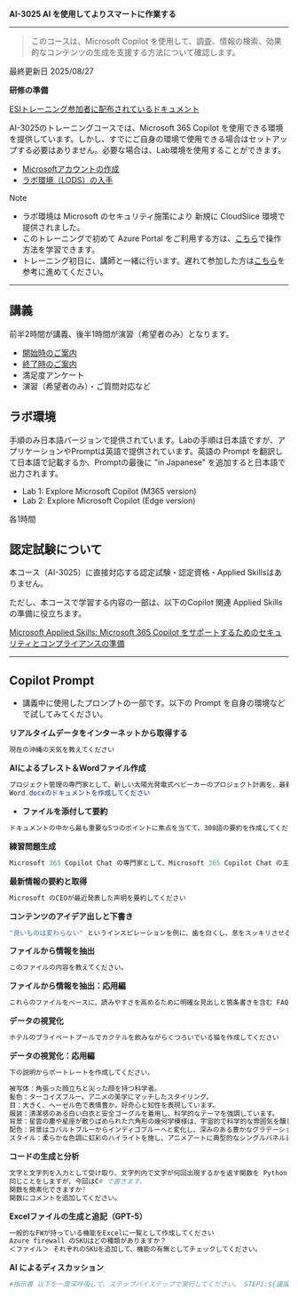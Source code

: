 **AI-3025 AI を使用してよりスマートに作業する**
***
> このコースは、Microsoft Copilot を使用して、調査、情報の検索、効果的なコンテンツの生成を支援する方法について確認します。

最終更新日 2025/08/27

**研修の準備**

[ESIトレーニング参加者に配布されているドキュメント](https://query.prod.cms.rt.microsoft.com/cms/api/am/binary/RE4Rje8)

AI-3025のトレーニングコースでは、Microsoft 365 Copilot を使用できる環境を提供しています。しかし、すでにご自身の環境で使用できる場合はセットアップする必要はありません。必要な場合は、Lab環境を使用することができます。

- [Microsoftアカウントの作成](https://github.com/naonao71/note/blob/main/prep/msa.md)
- [ラボ環境（LODS）の入手](https://github.com/naonao71/note/blob/main/prep/lods.md)

> [!NOTE]
> - ラボ環境は Microsoft のセキュリティ施策により 新規に CloudSlice 環境で提供されました。
> - このトレーニングで初めて Azure Portal をご利用する方は、[こちら](https://learn.microsoft.com/ja-jp/training/modules/tour-azure-portal/)で操作方法を学習できます。
> - トレーニング初日に、講師と一緒に行います。遅れて参加した方は[こちら](https://query.prod.cms.rt.microsoft.com/cms/api/am/binary/RE4VkE4)を参考に進めてください。

***

## 講義

前半2時間が講義、後半1時間が演習（希望者のみ）となります。

- [開始時のご案内](../opening.md)
- [終了時のご案内](../closing-cloudslice.md)
- 満足度アンケート
- 演習（希望者のみ）・ご質問対応など

## ラボ環境

手順のみ日本語バージョンで提供されています。Labの手順は日本語ですが、アプリケーションやPromptは英語で提供されています。英語の Prompt を翻訳して日本語で記載するか、Promptの最後に "in Japanese" を追加すると日本語で出力されます。

- Lab 1: Explore Microsoft Copilot (M365 version)
- Lab 2: Explore Microsoft Copilot (Edge version)

各1時間

## 認定試験について

本コース（AI-3025）に直接対応する認定試験・認定資格・Applied Skillsはありません。

ただし、本コースで学習する内容の一部は、以下のCopilot 関連 Applied Skillsの準備に役立ちます。

[Microsoft Applied Skills: Microsoft 365 Copilot をサポートするためのセキュリティとコンプライアンスの準備](https://learn.microsoft.com/ja-jp/credentials/applied-skills/prepare-security-and-compliance-to-support-microsoft-365-copilot/)

***
## **Copilot Prompt**

- 講義中に使用したプロンプトの一部です。以下の Prompt を自身の環境などで試してみてください。

**リアルタイムデータをインターネットから取得する**

```powershell
現在の沖縄の天気を教えてください
```

**AIによるブレスト＆Wordファイル作成**

```powershell
プロジェクト管理の専門家として、新しい太陽光発電式ベビーカーのプロジェクト計画を、最新のPMI（プロジェクトマネジメント協会）標準に基づいて作成してください。
Word.docxのドキュメントを作成してください
```

- **ファイルを添付して要約**

```powershell
ドキュメントの中から最も重要な5つのポイントに焦点を当てて、300語の要約を作成してください。
```

**練習問題生成**

```powershell
Microsoft 365 Copilot Chat の専門家として、Microsoft 365 Copilot Chat の主な機能、アクセス方法、さまざまな利用形態、起動方法に関する選択式の質問を2つ作成してください。1問ずつ提示し、私の回答を待ってください。私が答えたら、正解を簡単に説明してから次の質問に進んでください。
```

**最新情報の要約と取得**

```powershell
Microsoft のCEOが最近発表した声明を要約してください
```

**コンテンツのアイデア出しと下書き**

```powershell
"良いものは変わらない" というインスピレーションを例に、歯を白くし、息をスッキリさせる歯磨き粉の新しいブランドのキャッチーなスローガンを書いてください。
```

**ファイルから情報を抽出**

```powershell
このファイルの内容を教えてください。
```

**ファイルから情報を抽出：応用編**

```powershell
これらのファイルをベースに、読みやすさを高めるために明確な見出しと箇条書きを含む FAQ を作成してください。ドキュメントは、よくある質問に効果的に対応し、対象読者にとって包括的な回答を提供できるように構成してください。共有や配布を容易にするために、Markdown 形式のフォーマットを使用することを検討してください。
```

**データの視覚化**

```powershell
ホテルのプライベートプールでカクテルを飲みながらくつろいでいる猫を作成してください
```

**データの視覚化：応用編**

```powershell
下の説明からポートレートを作成してください。

被写体：角張った顔立ちと尖った顔を持つ科学者。
髪色：ターコイズブルー。アニメの美学にマッチしたスタイリング。
目：大きく、ヘーゼル色で表情豊か。好奇心と知性を表現しています。
服装：清潔感のある白い白衣と安全ゴーグルを着用し、科学的なテーマを強調しています。
背景：星雲の塵や星座が散りばめられた六角形の幾何学模様は、宇宙的で科学的な雰囲気を醸し出しています。
配色：背景はコバルトブルーからインディゴブルーへと変化し、深みのある豊かなグラデーションを生み出し、全体の構成を引き立てています。
スタイル：柔らかな色調に虹彩のハイライトを施し、アニメアートに典型的なシングルパネルレイアウトを維持しています。
```

**コードの生成と分析**

```powershell
文字と文字列を入力として受け取り、文字列内で文字が何回出現するかを返す関数を Python で記述します。
同じことをしますが、今回はC# で書きます。
関数を簡素化できますか?
関数にコメントを追加してください。
```

**Excelファイルの生成と追記（GPT-5）**

```powershell
一般的なFWが持っている機能をExcelに一覧として作成してください
Azure firewall のSKUはどの種類がありますか？
＜ファイル＞ それぞれのSKUを追加して、機能の有無としてチェックしてください。
```

**AI によるディスカッション**

```powershell
#指示書 以下を一度深呼吸して、ステップバイステップで実行してください。 STEP1:${議論のテーマ}を設定 STEP2:${議論のテーマ}に関する議論に最適な人格を3人生成してください。 STEP3:${議論のテーマ}について5回会話してください。 STEP4:会話文の内容から論点を抽出し、結論を示してください。 STEP5:結論を元に実施すべき行動計画を立ててください。 #制約条件 STEP3の各人格の発言は全文記載すること 行動計画は箇条書きで示してください それでは、議論のテーマは{きのこの山とたけのこの里}でお願いします。はじめてください。
```









